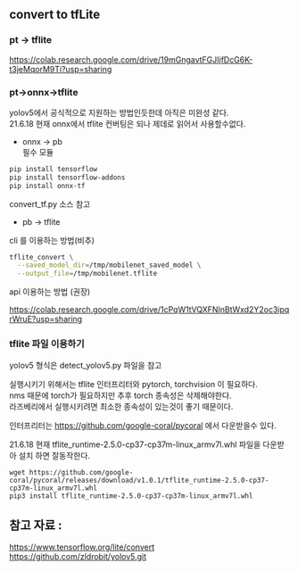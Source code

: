 
## convert to tfLite 

### pt -> tflite

https://colab.research.google.com/drive/19mGngavtFGJIjfDcG6K-t3jeMqorM9Ti?usp=sharing


### pt->onnx->tflite

yolov5에서 공식적으로 지원하는 방법인듯한데 아직은 미완성 같다.  
21.6.18 현재 onnx에서 tflite 컨버팅은 되나 제데로 읽어서 사용할수없다.  

* onnx -> pb  
필수 모듈
```sh
pip install tensorflow 
pip install tensorflow-addons
pip install onnx-tf 
```

convert_tf.py 소스 참고


* pb -> tflite

cli 를 이용하는 방법(비추)
```sh
tflite_convert \
  --saved_model_dir=/tmp/mobilenet_saved_model \
  --output_file=/tmp/mobilenet.tflite
```
api 이용하는 방법 (권장)

https://colab.research.google.com/drive/1cPqW1tVQXFNInBtWxd2Y2oc3ipqrWruE?usp=sharing


### tflite 파일 이용하기
yolov5 형식은 detect_yolov5.py 파일을 참고  

실행시키기 위해서는 tflite 인터프리터와 pytorch, torchvision 이 필요하다.  
nms 때문에 torch가 필요하지만 추후 torch 종속성은 삭제해야한다.  
라즈베리에서 실행시키려면 최소한 종속성이 있는것이 좋기 때문이다.  

인터프리터는 https://github.com/google-coral/pycoral 에서 다운받을수 있다.

21.6.18 현재 tflite_runtime-2.5.0-cp37-cp37m-linux_armv7l.whl 파일을 다운받아 설치 하면 잘동작한다.

```
wget https://github.com/google-coral/pycoral/releases/download/v1.0.1/tflite_runtime-2.5.0-cp37-cp37m-linux_armv7l.whl
pip3 install tflite_runtime-2.5.0-cp37-cp37m-linux_armv7l.whl
```

## 참고 자료 :
https://www.tensorflow.org/lite/convert
https://github.com/zldrobit/yolov5.git  

